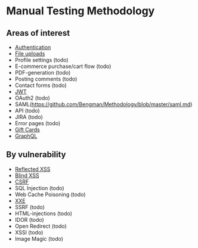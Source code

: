 # Manual Testing Methodology

## Areas of interest
+ [Authentication](https://github.com/Bengman/Methodology/blob/master/authentication.md)
+ [File uploads](https://github.com/Bengman/Methodology/blob/master/file_upload.md)
+ Profile settings (todo)
+ E-commerce purchase/cart flow (todo)
+ PDF-generation (todo)
+ Posting comments (todo)
+ Contact forms (todo)
+ [JWT](https://github.com/Bengman/Methodology/blob/master/jwt.md)
+ OAuth2 (todo)
+ SAML(https://github.com/Bengman/Methodology/blob/master/saml.md)
+ API (todo)
+ JIRA (todo)
+ Error pages (todo)
+ [Gift Cards](https://github.com/Bengman/Methodology/blob/master/gift_cards.md)
+ [GraphQL](https://github.com/Bengman/Methodology/blob/master/graphql.md)

## By vulnerability
+ [Reflected XSS](https://github.com/Bengman/Methodology/blob/master/reflected_xss.md)
+ [Blind XSS](https://github.com/Bengman/Methodology/blob/master/blind_xss.md)
+ [CSRF](https://github.com/Bengman/Methodology/blob/master/csrf.md)
+ SQL Injection (todo)
+ Web Cache Poisoning (todo)
+ [XXE](https://github.com/Bengman/Methodology/blob/master/xxe.md)
+ SSRF (todo)
+ HTML-injections (todo)
+ IDOR (todo)
+ Open Redirect (todo)
+ XSSI (todo)
+ Image Magic (todo)
